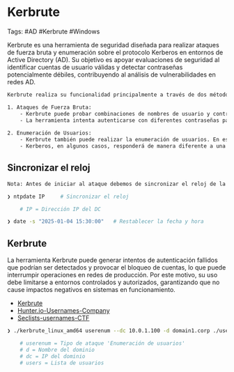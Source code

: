 # Kerbrute 

Tags: #AD #Kerbrute #Windows 

Kerbrute es una herramienta de seguridad diseñada para realizar ataques de fuerza bruta y enumeración sobre el protocolo Kerberos en entornos de Active Directory (AD). Su objetivo es apoyar evaluaciones de seguridad al identificar cuentas de usuario válidas y detectar contraseñas potencialmente débiles, contribuyendo al análisis de vulnerabilidades en redes AD.

```bash 
Kerbrute realiza su funcionalidad principalmente a través de dos métodos: Ataques de fuerza bruta y enumeración de usuarios.

1. Ataques de Fuerza Bruta:
    - Kerbrute puede probar combinaciones de nombres de usuario y contraseñas para intentar autenticarse contra un dominio de AD utilizando Kerberos.
    - La herramienta intenta autenticarse con diferentes contraseñas para cada cuenta de usuario, lo que puede revelar contraseñas débiles o comunes.
        
2. Enumeración de Usuarios:
    - Kerbrute también puede realizar la enumeración de usuarios. En este modo, la herramienta intenta autenticarse utilizando nombres de usuario válidos con contraseñas incorrectas.
    - Kerberos, en algunos casos, responderá de manera diferente a una solicitud de autenticación si el nombre de usuario es válido, incluso si la contraseña es incorrecta. Esto puede permitir a Kerbrute identificar cuentas de usuario válidas sin conocer la contraseña.
```

## Sincronizar el reloj 

```bash 
Nota: Antes de iniciar al ataque debemos de sincronizar el reloj de la maquina de atacante con el AD

❯ ntpdate IP     # Sincronizar el reloj 

	# IP = Dirección IP del DC

❯ date -s "2025-01-04 15:30:00"   # Restablecer la fecha y hora
```

## Kerbrute

La herramienta Kerbrute puede generar intentos de autenticación fallidos que podrían ser detectados y provocar el bloqueo de cuentas, lo que puede interrumpir operaciones en redes de producción. Por este motivo, su uso debe limitarse a entornos controlados y autorizados, garantizando que no cause impactos negativos en sistemas en funcionamiento.

* [Kerbrute](https://github.com/ropnop/kerbrute)
* [Hunter.io-Usernames-Company](https://hunter.io/)
* [Seclists-usernames-CTF](https://github.com/danielmiessler/SecLists/blob/master/Usernames/xato-net-10-million-usernames.txt)

```bash 
❯ ./kerbrute_linux_amd64 userenum --dc 10.0.1.100 -d domain1.corp ./users.txt 

	# userenum = Tipo de ataque 'Enumeración de usuarios'
	# d = Nombre del dominio 
	# dc = IP del dominio 
	# users = Lista de usuarios
```


